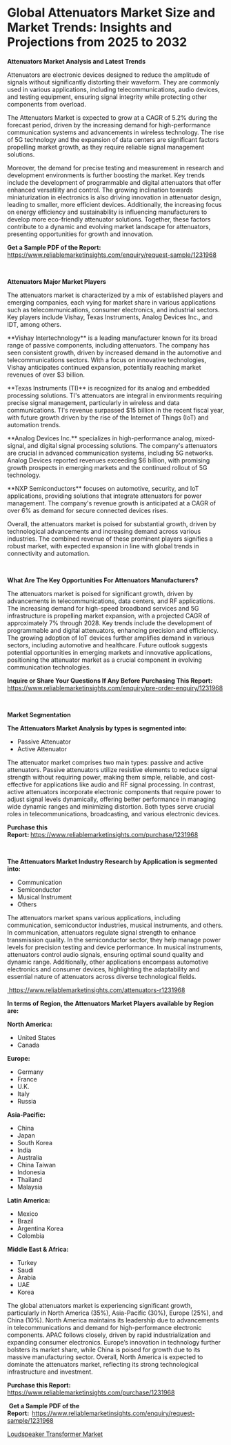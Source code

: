 <p><h1>Global Attenuators Market Size and Market Trends: Insights and Projections from 2025 to 2032</h1></p><p><strong>Attenuators Market Analysis and Latest Trends</strong></p>
<p><p>Attenuators are electronic devices designed to reduce the amplitude of signals without significantly distorting their waveform. They are commonly used in various applications, including telecommunications, audio devices, and testing equipment, ensuring signal integrity while protecting other components from overload.</p><p>The Attenuators Market is expected to grow at a CAGR of 5.2% during the forecast period, driven by the increasing demand for high-performance communication systems and advancements in wireless technology. The rise of 5G technology and the expansion of data centers are significant factors propelling market growth, as they require reliable signal management solutions.</p><p>Moreover, the demand for precise testing and measurement in research and development environments is further boosting the market. Key trends include the development of programmable and digital attenuators that offer enhanced versatility and control. The growing inclination towards miniaturization in electronics is also driving innovation in attenuator design, leading to smaller, more efficient devices. Additionally, the increasing focus on energy efficiency and sustainability is influencing manufacturers to develop more eco-friendly attenuator solutions. Together, these factors contribute to a dynamic and evolving market landscape for attenuators, presenting opportunities for growth and innovation.</p></p>
<p><strong>Get a Sample PDF of the Report:&nbsp;</strong> <a href="https://www.reliablemarketinsights.com/enquiry/request-sample/1231968?utm_campaign=2981&utm_medium=2&utm_source=Github&utm_content=ia&utm_term=06042025&utm_id=attenuators">https://www.reliablemarketinsights.com/enquiry/request-sample/1231968</a></p>
<p>&nbsp;</p>
<p><strong>Attenuators Major Market Players</strong></p>
<p><p>The attenuators market is characterized by a mix of established players and emerging companies, each vying for market share in various applications such as telecommunications, consumer electronics, and industrial sectors. Key players include Vishay, Texas Instruments, Analog Devices Inc., and IDT, among others.</p><p>**Vishay Intertechnology** is a leading manufacturer known for its broad range of passive components, including attenuators. The company has seen consistent growth, driven by increased demand in the automotive and telecommunications sectors. With a focus on innovative technologies, Vishay anticipates continued expansion, potentially reaching market revenues of over $3 billion.</p><p>**Texas Instruments (TI)** is recognized for its analog and embedded processing solutions. TI's attenuators are integral in environments requiring precise signal management, particularly in wireless and data communications. TI's revenue surpassed $15 billion in the recent fiscal year, with future growth driven by the rise of the Internet of Things (IoT) and automation trends.</p><p>**Analog Devices Inc.** specializes in high-performance analog, mixed-signal, and digital signal processing solutions. The company's attenuators are crucial in advanced communication systems, including 5G networks. Analog Devices reported revenues exceeding $6 billion, with promising growth prospects in emerging markets and the continued rollout of 5G technology.</p><p>**NXP Semiconductors** focuses on automotive, security, and IoT applications, providing solutions that integrate attenuators for power management. The company's revenue growth is anticipated at a CAGR of over 6% as demand for secure connected devices rises.</p><p>Overall, the attenuators market is poised for substantial growth, driven by technological advancements and increasing demand across various industries. The combined revenue of these prominent players signifies a robust market, with expected expansion in line with global trends in connectivity and automation.</p></p>
<p>&nbsp;</p>
<p><strong>What Are The Key Opportunities For Attenuators Manufacturers?</strong></p>
<p><p>The attenuators market is poised for significant growth, driven by advancements in telecommunications, data centers, and RF applications. The increasing demand for high-speed broadband services and 5G infrastructure is propelling market expansion, with a projected CAGR of approximately 7% through 2028. Key trends include the development of programmable and digital attenuators, enhancing precision and efficiency. The growing adoption of IoT devices further amplifies demand in various sectors, including automotive and healthcare. Future outlook suggests potential opportunities in emerging markets and innovative applications, positioning the attenuator market as a crucial component in evolving communication technologies.</p></p>
<p><strong>Inquire or Share Your Questions If Any Before Purchasing This Report:</strong> <a href="https://www.reliablemarketinsights.com/enquiry/pre-order-enquiry/1231968?utm_campaign=2981&utm_medium=2&utm_source=Github&utm_content=ia&utm_term=06042025&utm_id=attenuators">https://www.reliablemarketinsights.com/enquiry/pre-order-enquiry/1231968</a></p>
<p>&nbsp;</p>
<p><strong>Market Segmentation</strong></p>
<p><strong>The Attenuators Market Analysis by types is segmented into:</strong></p>
<p><ul><li>Passive Attenuator</li><li>Active Attenuator</li></ul></p>
<p><p>The attenuator market comprises two main types: passive and active attenuators. Passive attenuators utilize resistive elements to reduce signal strength without requiring power, making them simple, reliable, and cost-effective for applications like audio and RF signal processing. In contrast, active attenuators incorporate electronic components that require power to adjust signal levels dynamically, offering better performance in managing wide dynamic ranges and minimizing distortion. Both types serve crucial roles in telecommunications, broadcasting, and various electronic devices.</p></p>
<p><strong>Purchase this Report:&nbsp;</strong><a href="https://www.reliablemarketinsights.com/purchase/1231968?utm_campaign=2981&utm_medium=2&utm_source=Github&utm_content=ia&utm_term=06042025&utm_id=attenuators">https://www.reliablemarketinsights.com/purchase/1231968</a></p>
<p>&nbsp;</p>
<p><strong>The Attenuators Market Industry Research by Application is segmented into:</strong></p>
<p><ul><li>Communication</li><li>Semiconductor</li><li>Musical Instrument</li><li>Others</li></ul></p>
<p><p>The attenuators market spans various applications, including communication, semiconductor industries, musical instruments, and others. In communication, attenuators regulate signal strength to enhance transmission quality. In the semiconductor sector, they help manage power levels for precision testing and device performance. In musical instruments, attenuators control audio signals, ensuring optimal sound quality and dynamic range. Additionally, other applications encompass automotive electronics and consumer devices, highlighting the adaptability and essential nature of attenuators across diverse technological fields.</p></p>
<p><a href="https://www.reliablemarketinsights.com/attenuators-r1231968?utm_campaign=2981&utm_medium=2&utm_source=Github&utm_content=ia&utm_term=06042025&utm_id=attenuators">&nbsp;https://www.reliablemarketinsights.com/attenuators-r1231968</a></p>
<p><strong>In terms of Region, the Attenuators Market Players available by Region are:</strong></p>
<p>
    <p> <strong> North America: </strong>
        <ul>
            <li>United States</li>
            <li>Canada</li>
        </ul>
        </p> 
    <p> <strong> Europe: </strong>
        <ul>
            <li>Germany</li>
            <li>France</li>
            <li>U.K.</li>
            <li>Italy</li>
            <li>Russia</li>
        </ul>
        </p> 
    <p> <strong> Asia-Pacific: </strong>
        <ul>
            <li>China</li>
            <li>Japan</li>
            <li>South Korea</li>
            <li>India</li>
            <li>Australia</li>
            <li>China Taiwan</li>
            <li>Indonesia</li>
            <li>Thailand</li>
            <li>Malaysia</li>
        </ul>
        </p> 
    <p> <strong> Latin America: </strong>
        <ul>
            <li>Mexico</li>
            <li>Brazil</li>
            <li>Argentina Korea</li>
            <li>Colombia</li>
        </ul>
        </p> 
    <p> <strong> Middle East & Africa: </strong>
        <ul>
            <li>Turkey</li>
            <li>Saudi</li>
            <li>Arabia</li>
            <li>UAE</li>
            <li>Korea</li>
        </ul>
    </p>
    </p>
<p><p>The global attenuators market is experiencing significant growth, particularly in North America (35%), Asia-Pacific (30%), Europe (25%), and China (10%). North America maintains its leadership due to advancements in telecommunications and demand for high-performance electronic components. APAC follows closely, driven by rapid industrialization and expanding consumer electronics. Europe’s innovation in technology further bolsters its market share, while China is poised for growth due to its massive manufacturing sector. Overall, North America is expected to dominate the attenuators market, reflecting its strong technological infrastructure and investment.</p></p>
<p><strong>Purchase this Report: </strong><a href="https://www.reliablemarketinsights.com/purchase/1231968?utm_campaign=2981&utm_medium=2&utm_source=Github&utm_content=ia&utm_term=06042025&utm_id=attenuators">https://www.reliablemarketinsights.com/purchase/1231968</a></p>
<p>&nbsp;<strong>Get a Sample PDF of the Report:&nbsp;&nbsp;</strong><a href="https://www.reliablemarketinsights.com/enquiry/request-sample/1231968?utm_campaign=2981&utm_medium=2&utm_source=Github&utm_content=ia&utm_term=06042025&utm_id=attenuators">https://www.reliablemarketinsights.com/enquiry/request-sample/1231968</a></p>
<p><strong></strong></p>
<p><p><a href="https://github.com/nibbsmantji/Market-Research-Report-List-1/blob/main/loudspeaker-transformer-market.md?utm_campaign=2981&utm_medium=2&utm_source=Github&utm_content=ia&utm_term=06042025&utm_id=attenuators">Loudspeaker Transformer Market</a></p></p>